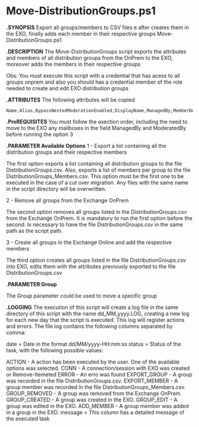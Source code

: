 # Move-DistributionGroups.ps1

**.SYNOPSIS**
Export all groups/members to CSV files e after creates them in the EXO, finally adds each member in their respective groups
Move-DistributionGroups.ps1

**.DESCRIPTION**
The Move-DistributionGroups script exports the attributes and members of all distribution groups from the OnPrem to the EXO, moreover adds the members in their respective groups

Obs: You must execute this script with a credential that has acess to all groups onprem and also you should has a credential member of the role needed to create and edit EXO distribution groups

**.ATTRIBUTES**
The following attributes will be copied

    Name,Alias,BypassNestedModerationEnabled,DisplayName,ManagedBy,MemberDepartRestriction,MemberJoinRestriction,ModeratedBy,ModerationEnabled,SendModerationNotifications,AcceptMessagesOnlyFromDLMembers,AcceptMessagesOnlyFrom,HiddenFromAddressListsEnabled,PrimarySmtpAddress,RejectMessagesFrom,RejectMessagesFromDLMembers,RequireSenderAuthenticationEnabled,EmailAddresses,bypassModerationFromSendersOrMembers,GrantSendOnBehalfTo,SendAsPermission

**.PreREQUISITES**
You must follow the exection order, including the need to move to the EXO any mailboxes in the field ManagedBy and ModeratedBy before running the option 3

**.PARAMETER Available Options**
1 - Export a list containing all the distribution groups and their respective members

The first option exports a list containing all distribution groups to the file DistributionGroups.csv. Also, exports a list of members per group to the file DistributionGroups_Members.csv. This option must be the first one to be executed in the case
of a cut over migration. Any files with the same name in the script directory will be overwritten.

2 - Remove all groups from the Exchange OnPrem

The second option removes all groups listed in the DistributionGroups.csv from the Exchange OnPrem. It is mandatory to run the first option before the second. Is necessary to have the file DistributionGroups.csv in the same path as the script path.

3 - Create all groups in the Exchange Online and add the respective members

The third option creates all groups listed in the file DistributionGroups.csv into EXO, edits them with the attributes previously exported to the file DistributionGroups.csv

**.PARAMETER Group**

The Group parameter could be used to move a specific group

**.LOGGING**
The execution of this script will create a log file in the same directory of this script with the name dd_MM_yyyy.LOG, creating a new log for each new day that the script is executed. This log will register actions and errors.
The file log contains the following columns separated by comma:

date = Date in the format dd/MM/yyyy-HH:mm:ss
status = Status of the task, with the following possible values:

ACTION - A action has been executed by the user. One of the available options was selected.
CONN - A connection/session with EXO was created or Remove-Itemeted
ERROR - An erro was found
EXPORT_GROUP - A group was recorded in the file DistributionGroups.csv.
EXPORT_MEMBER - A group member was recorded in the file DistributionGroups_Members.csv.
GROUP_REMOVED - A group was removed from the Exchange OnPrem.
GROUP_CREATED - A group was created in the EXO.
GROUP_EDIT - A group was edited in the EXO.
ADD_MEMBER - A group member was added in a group in the EXO.
message = This column has a detailed message of the executed task
